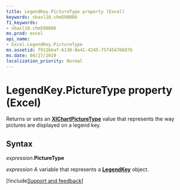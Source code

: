 ```yaml
---
title: LegendKey.PictureType property (Excel)
keywords: vbaxl10.chm590086
f1_keywords:
- vbaxl10.chm590086
ms.prod: excel
api_name:
- Excel.LegendKey.PictureType
ms.assetid: f911bbaf-6130-0a41-4245-75745470687b
ms.date: 04/27/2019
localization_priority: Normal
---
```



# LegendKey.PictureType property (Excel)

Returns or sets an **[XlChartPictureType](Excel.XlChartPictureType.md)** value that represents the way pictures are displayed on a legend key.


## Syntax

_expression_.**PictureType**

_expression_ A variable that represents a **[LegendKey](excel.legendkey(object).md)** object.




[!include[Support and feedback](~/includes/feedback-boilerplate.md)]